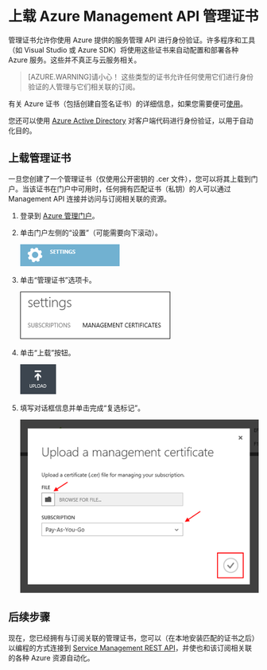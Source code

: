 <properties 
	pageTitle="将 Microsoft Azure Management API 证书上载到门户" 
	description="了解如何将 Management API 证书上载到 Microsoft Azure 中" 
	services="cloud-services" 
	documentationCenter=".net" 
	authors="Thraka" 
	manager="timlt" 
	editor=""/>

<tags 
	ms.service="na" 
	ms.date="07/20/2015"
	wa.date="10/3/2015"/>


# 上载 Azure Management API 管理证书

管理证书允许你使用 Azure 提供的服务管理 API 进行身份验证。许多程序和工具（如 Visual Studio 或 Azure SDK）将使用这些证书来自动配置和部署各种 Azure 服务。这些并不真正与云服务相关。

>[AZURE.WARNING]请小心！ 这些类型的证书允许任何使用它们进行身份验证的人管理与它们相关联的订阅。

有关 Azure 证书（包括创建自签名证书）的详细信息，如果您需要便可[使用](/documentation/articles/cloud-services-certs-create/#what-are-management-certificates)。

您还可以使用 [Azure Active Directory](/home/features/identity/) 对客户端代码进行身份验证，以用于自动化目的。

## 上载管理证书

一旦您创建了一个管理证书（仅使用公开密钥的 .cer 文件），您可以将其上载到门户。当该证书在门户中可用时，任何拥有匹配证书（私钥）的人可以通过 Management API 连接并访问与订阅相关联的资源。

1. 登录到 [Azure 管理门户](http://manage.windowsazure.cn)。
2. 单击门户左侧的“设置”（可能需要向下滚动）。 
    
    ![设置](./media/azure-api-management-certs/settings.png)

3. 单击“管理证书”选项卡。

    ![设置](./media/azure-api-management-certs/certificates-tab.png)
    
4. 单击“上载”按钮。

    ![设置](./media/azure-api-management-certs/upload.png)
    
5. 填写对话框信息并单击完成“复选标记”。

    ![设置](./media/azure-api-management-certs/upload-dialog.png)

## 后续步骤

现在，您已经拥有与订阅关联的管理证书，您可以（在本地安装匹配的证书之后）以编程的方式连接到 [Service Management REST API](https://msdn.microsoft.com/zh-cn/library/azure/ee460799.aspx)，并使也和该订阅相关联的各种 Azure 资源自动化。

<!---HONumber=71-->